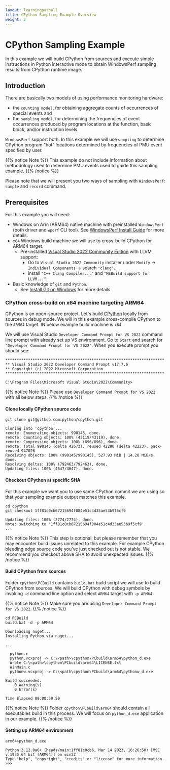 ```yaml
---
layout: learningpathall
title: CPython Sampling Example Overview
weight: 2
---
```


# CPython Sampling Example

In this example we will build CPython from sources and execute simple instructions in Python interactive mode to obtain WindowsPerf sampling results from CPython runtime image.

## Introduction

There are basically two models of using performance monitoring hardware:
* the `counting model`, for obtaining aggregate counts of occurrences of special events and 
* the `sampling model`, for determining the frequencies of event occurrences produced by program locations at the function, basic block, and/or instruction levels.

`WindowsPerf` support both. In this example we will use `sampling` to determine CPython program "hot" locations determined by frequencies of PMU event specified by user.

{{% notice Note %}}
This example do not include information about methodology used to determine PMU events used to guide this sampling example.
{{% /notice %}}

Please note that we will present you two ways of sampling with `WindowsPerf`: `sample` and `record` command.

## Prerequisites

For this example you will need:
* Windows on Arm (ARM64) native machine with preinstalled `WindowsPerf` (both driver and `wperf` CLI tool). See [WindowsPerf Install Guide](/install-guides/wperf/) for more details.
* `x64` Windows build machine we will use to cross-build CPython for ARM64 target.
  * Pre-installed  [Visual Studio 2022 Community Edition](https://visualstudio.microsoft.com/vs/) with LLVM support:
    * Go to `Visual Studio 2022 Community` installer under `Modify` -> `Individual Components` -> search `"clang"`.
    * install `"C++ Clang Compiler..."` and `"MSBuild support for LLVM..."`.
* Basic knowledge of `git` and `Python`.
  * See [Install Git on Windows](https://github.com/git-guides/install-git#install-git-on-windows) for more details.

### CPython cross-build on x64 machine targeting ARM64

CPython is an open-source project. Let's build [CPython](https://github.com/python/cpython) locally from sources in debug mode. We will in this example cross-compile CPython to the `ARM64` target. IN below example build machine is `x64`.

We will use Visual Studio `Developer Command Prompt for VS 2022` command line prompt with already set up VS environment. Go to `Start` and search for `"Developer Command Prompt for VS 2022"`.
When you execute prompt you should see:

```console
**********************************************************************
** Visual Studio 2022 Developer Command Prompt v17.7.6
** Copyright (c) 2022 Microsoft Corporation
**********************************************************************

C:\Program Files\Microsoft Visual Studio\2022\Community>
```

{{% notice Note %}}
Please use `Developer Command Prompt for VS 2022` with all below steps.
{{% /notice %}}

#### Clone locally CPython source code

```command
git clone git@github.com:python/cpython.git
```

```console
Cloning into 'cpython'...
remote: Enumerating objects: 990145, done.
remote: Counting objects: 100% (43119/43119), done.
remote: Compressing objects: 100% (896/896), done.
remote: Total 990145 (delta 42673), reused 42290 (delta 42223), pack-reused 947026
Receiving objects: 100% (990145/990145), 527.93 MiB | 14.28 MiB/s, done.
Resolving deltas: 100% (792463/792463), done.
Updating files: 100% (4647/4647), done.
```

#### Checkout CPython at specific SHA

For this example we want you to use same CPython commit we are using so that your sampling example output matches this example.

```
cd cpython
git checkout 1ff81c0cb67215694f084e51c4d35ae53b9f5cf9
```

```console
Updating files: 100% (2774/2774), done.
Note: switching to '1ff81c0cb67215694f084e51c4d35ae53b9f5cf9'.
...
```

{{% notice Note %}}
This step is optional, but please remember that you may encounter build issues unrelated to this example. For example CPython bleeding edge source code you've just checked out is not stable. We recommend you checkout above SHA to avoid unexpected issues.
{{% /notice %}}

#### Build CPython from sources

Folder `cpython\PCBuild` contains `build.bat` build script we will use to build CPython from sources. We will build CPython with debug symbols by invoking `-d` command line option and select `ARM64` target with `-p ARM64`.

{{% notice Note %}}
Make sure you are using `Developer Command Prompt for VS 2022`.
{{% /notice %}}

```command
cd PCBuild
build.bat -d -p ARM64
```


```console
Downloading nuget...
Installing Python via nuget...

...

  python.c
  python.vcxproj -> C:\<path>\cpython\PCbuild\arm64\python_d.exe
  Wrote C:\<path>\cpython\PCbuild\arm64\LICENSE.txt
  WinMain.c
  pythonw.vcxproj -> C:\<path\cpython\PCbuild\arm64\pythonw_d.exe

Build succeeded.
    0 Warning(s)
    0 Error(s)

Time Elapsed 00:00:59.50
```

{{% notice Note %}}
Folder `cpython\PCbuild\arm64` should contain all executables build in this process. We will focus on `python_d.exe` application in our example.
{{% /notice %}}

#### Setting up ARM64 environment

```command
arm64>python_d.exe
```

```console
Python 3.12.0a6+ (heads/main:1ff81c0cb6, Mar 14 2023, 16:26:50) [MSC v.1935 64 bit (ARM64)] on win32
Type "help", "copyright", "credits" or "license" for more information.
>>>
```

